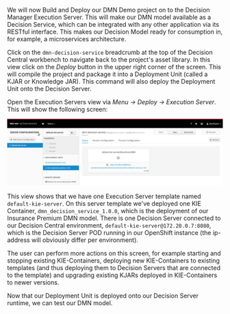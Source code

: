 We will now Build and Deploy our DMN Demo project on to the Decision Manager Execution Server. This will make our DMN model available as a Decision Service, which can be integrated with any other application via its RESTful interface. This makes our Decision Model ready for consumption in, for example, a microservices architecture.

Click on the `dmn-decision-service` breadcrumb at the top of the Decision Central workbench to navigate back to the project's asset library. In this view click on the _Deploy_ button in the upper right corner of the screen. This will compile the project and package it into a Deployment Unit (called a KJAR or Knowledge JAR). This command will also deploy the Deployment Unit onto the Decision Server.

Open the Execution Servers view via *Menu -> Deploy -> Execution Server*. This will show the following screen:

<img src="../../assets/middleware/dm7-dmn-introduction/dm7-execution-servers.png" width="600"/>

This view shows that we have one Execution Server template named `default-kie-server`. On this server template we've deployed one KIE Container, `dmn_decision_service_1.0.0`, which is the deployment of our Insurance Premium DMN model. There is one Decision Server connected to our Decision Central environment, `default-kie-server@172.20.0.7:8080`, which is the Decision Server POD running in our OpenShift instance (the ip-address will obviously differ per environment).

The user can perform more actions on this screen, for example starting and stopping existing KIE-Containers, deploying new KIE-Containers to existing templates (and thus deploying them to Decision Servers that are connected to the template) and upgrading existing KJARs deployed in KIE-Containers to newer versions.

Now that our Deployment Unit is deployed onto our Decision Server runtime, we can test our DMN model.
